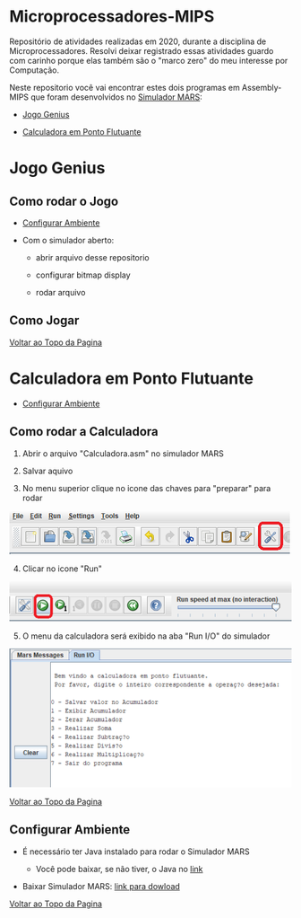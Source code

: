 <a id="topo"></a>
# Microprocessadores-MIPS

Repositório de atividades realizadas em 2020, durante a disciplina de Microprocessadores. Resolvi deixar registrado essas atividades 
guardo com carinho porque elas também são o "marco zero" do meu interesse por Computação. 

Neste repositorio você vai encontrar estes dois programas em Assembly-MIPS 
que foram desenvolvidos no [Simulador MARS](http://courses.missouristate.edu/kenvollmar/mars/):

- [Jogo Genius](#jogoGenius)

- [Calculadora em Ponto Flutuante](#calculadora)



<a id="jogoGenius"></a>
# Jogo Genius

## Como rodar o Jogo

- [Configurar Ambiente](#configuracao)

- Com o simulador aberto:

    - abrir arquivo desse repositorio 

    - configurar bitmap display

    - rodar arquivo

## Como Jogar



[Voltar ao Topo da Pagina](#topo)



<a id="calculadora"></a>
# Calculadora em Ponto Flutuante

- [Configurar Ambiente](#configuracao)

## Como rodar a Calculadora

1. Abrir o arquivo "Calculadora.asm" no simulador MARS

2. Salvar aquivo

3. No menu superior clique no icone das chaves para "preparar" para rodar

![icone na forma de ferramenta no MARS](images/icone_ferramenta.png)

4. Clicar no icone "Run" 

![icone circular ](images/icone_run.png)

5. O menu da calculadora será exibido na aba "Run I/O" do simulador

![Menu inicia da Calculadora](images/menu_inicial_calculadora.png)



[Voltar ao Topo da Pagina](#topo)



<a id="configuracao"></a>
## Configurar Ambiente

- É necessário ter Java instalado para rodar o Simulador MARS 
    - Você pode baixar, se não tiver, o Java no [link](https://www.java.com/pt-BR/download/manual.jsp)

- Baixar Simulador MARS: [link para dowload](https://courses.missouristate.edu/KenVollmar/mars/download.htm)

[Voltar ao Topo da Pagina](#topo)
